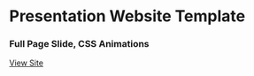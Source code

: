 # Presentation Website Template

### Full Page Slide, CSS Animations

[View Site](https://angry-mclean-5713f2.netlify.com/)
